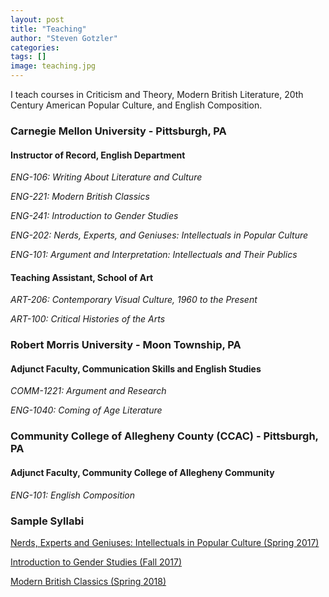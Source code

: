 ```yaml
---
layout: post
title: "Teaching"
author: "Steven Gotzler"
categories:
tags: []
image: teaching.jpg
---
```


I teach courses in Criticism and Theory, Modern British Literature, 20th Century American Popular Culture, and English Composition.


### Carnegie Mellon University - Pittsburgh, PA

#### Instructor of Record, English Department

*ENG-106: Writing About Literature and Culture* 

*ENG-221: Modern British Classics*

*ENG-241: Introduction to Gender Studies*

*ENG-202: Nerds, Experts, and Geniuses: Intellectuals in Popular Culture*

*ENG-101: Argument and Interpretation: Intellectuals and Their Publics*

#### Teaching Assistant, School of Art

*ART-206: Contemporary Visual Culture, 1960 to the Present*

*ART-100: Critical Histories of the Arts*

### Robert Morris University - Moon Township, PA

#### Adjunct Faculty, Communication Skills and English Studies

*COMM-1221: Argument and Research*

*ENG-1040: Coming of Age Literature*

### Community College of Allegheny County (CCAC) - Pittsburgh, PA

#### Adjunct Faculty, Community College of Allegheny Community

*ENG-101: English Composition*


### Sample Syllabi

[Nerds, Experts and Geniuses: Intellectuals in Popular Culture (Spring 2017)](/personal/assets/documents/Gotzler_Nerds_Experts_Geniuses_S17.pdf)

[Introduction to Gender Studies (Fall 2017)](/personal/assets/documents/Gotzler_Gender_Studies_F17.pdf)

[Modern British Classics (Spring 2018)](/personal/assets/documents/Gotzler_Modern_British_Classics_S18.pdf)
